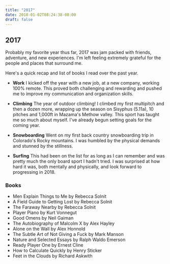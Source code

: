 ```yaml
---
title: "2017"
date: 2018-01-02T08:24:38-08:00
draft: false
---
```


## 2017

Probably my favorite year thus far, 2017 was jam packed with friends, adventure, and new experiences.
I'm left feeling extremely grateful for the people and places that surround me.

Here's a quick recap and list of books I read over the past year.

* **Work** I kicked off the year with a new job, at a new company, working 100% remote. This proved both challenging
and rewarding and pushed me to improve my communication and organization skills.

* **Climbing** The year of outdoor climbing! I climbed my first multipitch and then a dozen more,
wrapping up the season on Sisyphus (5.11a), 10 pitches and 1,000ft in Mazama's Methow valley. This
sport has taught me so much about myself. I've already begun setting goals for the coming year.

* **Snowboarding** Went on my first back country snowboarding trip in Colorado's Rocky mountains. I was humbled by the physical
demands and stunned by the stillness.

* **Surfing** This had been on the list for as long as I can remember and was pretty much
the only board sport I hadn't tried. I was surprised at how hard it was, both mentally and physically,
and look forward to progressing in 2018.

### Books

* Men Explain Things to Me by Rebecca Solnit
* A Field Guide to Getting Lost by Rebecca Solnit
* The Faraway Nearby by Rebecca Solnit
* Player Piano by Kurt Vonnegut
* Good Omens by Neil Gaiman
* The Autobiography of Malcolm X by Alex Hayley
* Alone on the Wall by Alex Honnold
* The Subtle Art of Not Giving a Fuck by Mark Manson
* Nature and Selected Essays by Ralph Waldo Emerson
* Ready Player One by Ernest Cline
* How to Calculate Quickly by Henry Sticker
* Feet in the Clouds by Richard Askwith
